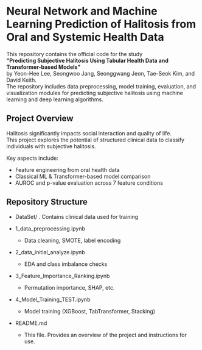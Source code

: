 # Neural Network and Machine Learning Prediction of Halitosis from Oral and Systemic Health Data

This repository contains the official code for the study  
**"Predicting Subjective Halitosis Using Tabular Health Data and Transformer-based Models"**  
by Yeon-Hee Lee, Seongwoo Jang, Seonggwang Jeon, Tae-Seok Kim, and David Keith.  
The repository includes data preprocessing, model training, evaluation, and visualization modules for predicting subjective halitosis using machine learning and deep learning algorithms.

## Project Overview

Halitosis significantly impacts social interaction and quality of life.  
This project explores the potential of structured clinical data to classify individuals with subjective halitosis.

Key aspects include:
- Feature engineering from oral health data
- Classical ML & Transformer-based model comparison
- AUROC and p-value evaluation across 7 feature conditions

## Repository Structure

- DataSet/ 
   . Contains clinical data used for training

- 1_data_preprocessing.ipynb
   - Data cleaning, SMOTE, label encoding

- 2_data_initial_analyze.ipynb
   - EDA and class imbalance checks

- 3_Feature_Importance_Ranking.ipynb
   - Permutation importance, SHAP, etc.

- 4_Model_Training_TEST.ipynb 
  - Model training (XGBoost, TabTransformer, Stacking)

- README.md
  - This file. Provides an overview of the project and instructions for use.
